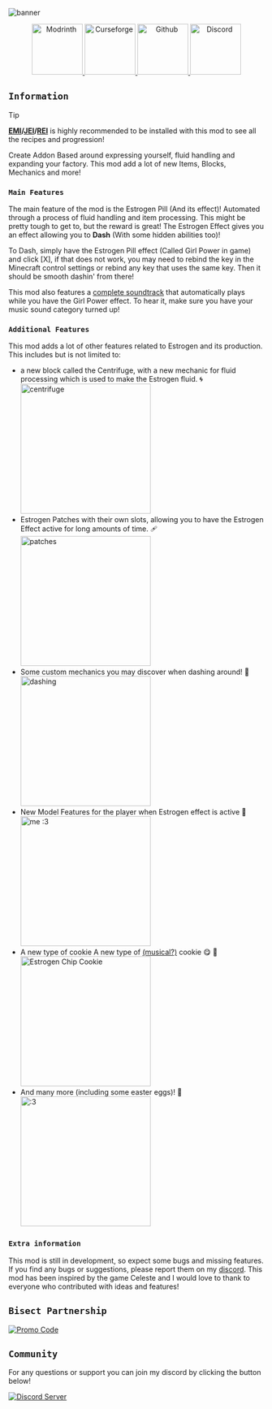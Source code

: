 
![banner](https://cdn.modrinth.com/data/HhIJW8n1/images/bfde9c03d8e75f73b469d51b5f41ef31dc8c29de.png)

<div align="center">
<center>
<a href="https://modrinth.com/mod/estrogen/versions">
    <img src="https://cdn.jsdelivr.net/npm/@intergrav/devins-badges@3/assets/cozy-minimal/available/modrinth_vector.svg" width="100" height="100" alt="Modrinth">
</a>
<a href="https://www.curseforge.com/minecraft/mc-mods/estrogen">
    <img src="https://cdn.jsdelivr.net/npm/@intergrav/devins-badges@3/assets/cozy-minimal/available/curseforge_vector.svg" width="100" height="100" alt="Curseforge">
</a>
<a href="https://github.com/MayaqqDev/estrogen/">
    <img src="https://cdn.jsdelivr.net/npm/@intergrav/devins-badges@3/assets/cozy-minimal/available/github_vector.svg" width="100" height="100" alt="Github">
</a>
<a href="https://discord.gg/hue">
    <img src="https://cdn.jsdelivr.net/npm/@intergrav/devins-badges@3/assets/cozy-minimal/social/discord-plural_vector.svg" width="100" height="100" alt="Discord">
</a>
</center>
</div>

## `Information`

> [!TIP]
> **[EMI](https://modrinth.com/mod/emi)/[JEI](https://modrinth.com/mod/jei)/[REI](https://modrinth.com/mod/rei)** is highly recommended to be installed with this mod to see all the recipes and
> progression!

Create Addon Based around expressing yourself, fluid handling and expanding your factory. This mod add a lot of new
Items, Blocks, Mechanics and more!

### `Main Features`

The main feature of the mod is the Estrogen Pill (And its effect)! Automated through a process of fluid handling and
item processing. This might be pretty tough to get to, but the reward is great! The Estrogen Effect gives you an effect
allowing you to **Dash** (With some hidden abilities too)!

To Dash, simply have the Estrogen Pill effect (Called Girl Power in game) and click [X], if that does not work, you may
need to rebind the key in the Minecraft control settings or rebind any key that uses the same key. Then it should be
smooth dashin' from there!

This mod also features a [complete soundtrack](https://erora.bandcamp.com/album/create-estrogen) that automatically plays while you have the Girl Power effect. 
To hear it, make sure you have your music sound category turned up!

### `Additional Features`

This mod adds a lot of other features related to Estrogen and its production. This includes but is not limited to:

- a new block called the Centrifuge, with a new mechanic for fluid processing which is used to make the Estrogen fluid.
  🌀 <br>
  <img src="https://i.imgur.com/cqXBcVw.png" alt="centrifuge" width="256"/>
- Estrogen Patches with their own slots, allowing you to have the Estrogen Effect active for long amounts of time. 🩹<br>
  <img src="https://i.imgur.com/QfI4vWJ.png" alt="patches" width="256"/>
- Some custom mechanics you may discover when dashing around! 💨<br>
  <img src="https://static.miraheze.org/celestewiki/thumb/6/67/Wavedashing.gif/240px-Wavedashing.gif" alt="dashing" width="256"/>
- New Model Features for the player when Estrogen effect is active 👀<br>
  <img src="https://i.imgur.com/MFRFoFN.png" alt="me :3" width="256"/>
- A new type of cookie A new type of [(musical?)](https://erora.bandcamp.com/track/g03c) cookie 😋 🍪<br>
  <img src="https://i.imgur.com/lrPWwPT.png" alt="Estrogen Chip Cookie" width="256"/>
- And many more (including some easter eggs)! 🥚<br>
  <img src="https://i.imgur.com/mkVcXQA.png" alt=":3" width="256"/>

### `Extra information`

This mod is still in development, so expect some bugs and missing features. If you find any bugs or suggestions, please
report them on my [discord](https://discord.gg/w7PpGax9Bq). This mod has been inspired by the game Celeste and I would
love to thank to everyone who contributed with ideas and features!

## `Bisect Partnership`

[![Promo Code](https://www.bisecthosting.com/partners/custom-banners/3af862e4-2c3a-4ae5-9caf-cc9f80d19620.png)](https://bisecthosting.com/mayaqq)

## `Community`

For any questions or support you can join my discord by clicking the button below!

[![Discord Server](https://cdn.jsdelivr.net/npm/@intergrav/devins-badges@3/assets/cozy/social/discord-plural_vector.svg)](https://discord.gg/w7PpGax9Bq)
